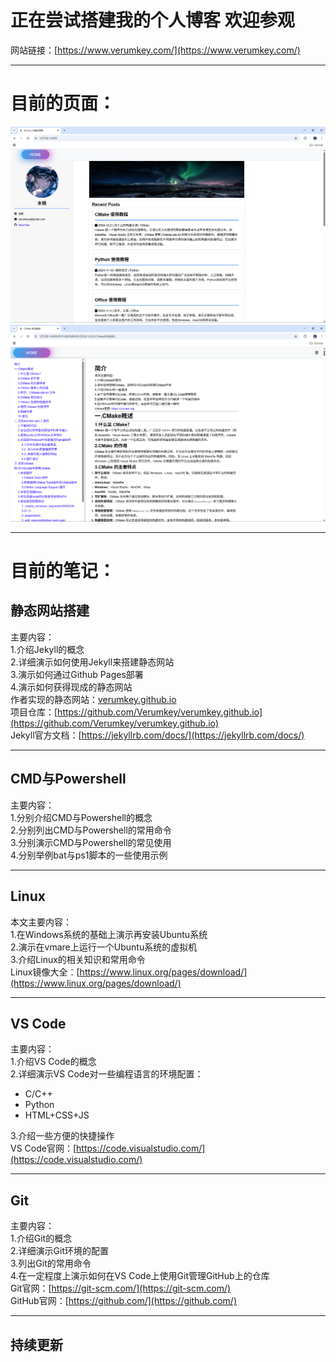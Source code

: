 # 正在尝试搭建我的个人博客 欢迎参观
网站链接：[https://www.verumkey.com/](https://www.verumkey.com/)  

---
# 目前的页面：
![](/images/readme_images/blog-2025-4-12-1.png)
![](/images/readme_images/blog-2025-4-12-2.png)


---
# 目前的笔记：
## 静态网站搭建
主要内容：  
1.介绍Jekyll的概念  
2.详细演示如何使用Jekyll来搭建静态网站  
3.演示如何通过Github Pages部署  
4.演示如何获得现成的静态网站   
作者实现的静态网站：[verumkey.github.io](https://verumkey.github.io)  
项目仓库：[https://github.com/Verumkey/verumkey.github.io](https://github.com/Verumkey/verumkey.github.io)  
Jekyll官方文档：[https://jekyllrb.com/docs/](https://jekyllrb.com/docs/)  

---
## CMD与Powershell
主要内容：   
1.分别介绍CMD与Powershell的概念  
2.分别列出CMD与Powershell的常用命令  
3.分别演示CMD与Powershell的常见使用  
4.分别举例bat与ps1脚本的一些使用示例  

---
## Linux
本文主要内容：  
1.在Windows系统的基础上演示再安装Ubuntu系统  
2.演示在vmare上运行一个Ubuntu系统的虚拟机  
3.介绍Linux的相关知识和常用命令    
Linux镜像大全：[https://www.linux.org/pages/download/](https://www.linux.org/pages/download/)

---
## VS Code
主要内容：   
1.介绍VS Code的概念    
2.详细演示VS Code对一些编程语言的环境配置：    
- C/C++
- Python
- HTML+CSS+JS

3.介绍一些方便的快捷操作  
VS Code官网：[https://code.visualstudio.com/](https://code.visualstudio.com/)  

---
## Git
主要内容：  
1.介绍Git的概念  
2.详细演示Git环境的配置   
3.列出Git的常用命令  
4.在一定程度上演示如何在VS Code上使用Git管理GitHub上的仓库  
Git官网：[https://git-scm.com/](https://git-scm.com/)  
GitHub官网：[https://github.com/](https://github.com/)  

---
## 持续更新

